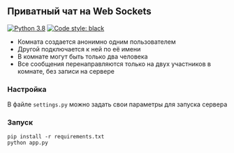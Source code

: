 ## Приватный чат на Web Sockets

[![Python 3.8](https://img.shields.io/badge/python-3.8-blue.svg)](https://www.python.org/downloads/release/python-380/)
[![Code style: black](https://img.shields.io/badge/code_style-black-black.svg)](https://github.com/psf/black)

- Комната создается анонимно одним пользователем
- Другой подключается к ней по её имени
- В комнате могут быть только два человека
- Все сообщения перенаправляются только на двух участников в комнате, без записи на сервере

### Настройка

В файле `settings.py` можно задать свои параметры для запуска сервера

### Запуск
```
pip install -r requirements.txt
python app.py
```
